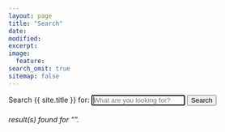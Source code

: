 ```yaml
---
layout: page
title: "Search"
date: 
modified:
excerpt:
image:
  feature:
search_omit: true
sitemap: false
---
```

  
<!-- Search form -->
<form method="get" action="{{ site.url }}/search/" data-search-form class="simple-search">
  <label for="q">Search {{ site.title }} for:</label>
  <input type="search" name="q" id="q" placeholder="What are you looking for?" data-search-input id="goog-wm-qt" autofocus />
  <input type="submit" value="Search" id="goog-wm-sb" />
</form>

<!-- Search results placeholder -->
<h6 data-search-found>
  <span data-search-found-count></span> result(s) found for &ldquo;<span data-search-found-term></span>&rdquo;.
</h6>
<ul class="post-list" data-search-results></ul>

<!-- Search result template -->
<script type="text/x-template" id="search-result">
  <li><article><a href="##Url##">##Title##<span class="entry-date"><time datetime="##Date##">##Date##</time></span></a></article></li>
      <div class="entry-meta-small">
      <span><i class="fa fa-angle-double-right"></i>&nbsp;##Category##</span>
	  <span><i class="fa fa-tags"></i>&nbsp;##Tags##</span>
	  </div>
  <span class="excerpt">##Excerpt##</span>
	  <br><br>  
</script>
